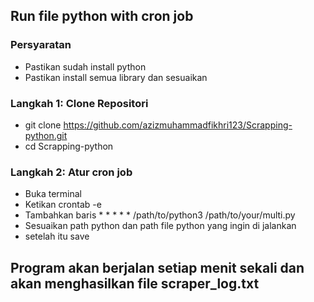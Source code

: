 ## Run file python with cron job

### Persyaratan
  - Pastikan sudah install python
  - Pastikan install semua library dan sesuaikan
    
### Langkah 1: Clone Repositori
  - git clone https://github.com/azizmuhammadfikhri123/Scrapping-python.git
  - cd Scrapping-python

### Langkah 2: Atur cron job 
   - Buka terminal
   - Ketikan crontab -e
   - Tambahkan baris * * * * * /path/to/python3 /path/to/your/multi.py
   - Sesuaikan path python dan path file python yang ingin di jalankan
   - setelah itu save

## Program akan berjalan setiap menit sekali dan akan menghasilkan file scraper_log.txt
  
